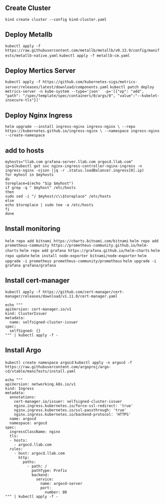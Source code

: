 ## Create Cluster
`kind create cluster --config kind-cluster.yaml`

## Deploy Metallb
`kubectl apply -f https://raw.githubusercontent.com/metallb/metallb/v0.13.9/config/manifests/metallb-native.yaml`
`kubectl apply -f metallb-cm.yaml`

## Deploy Mertics Server
`kubectl apply -f https://github.com/kubernetes-sigs/metrics-server/releases/latest/download/components.yaml`
`kubectl patch deploy metrics-server -n kube-system --type='json'  -p='[{"op": "add", "path": "/spec/template/spec/containers/0/args/0", "value":"--kubelet-insecure-tls"}]'`

## Deploy Nginx Ingress
`helm upgrade --install ingress-nginx ingress-nginx \
  --repo https://kubernetes.github.io/ingress-nginx \
  --namespace ingress-nginx --create-namespace`

## add to hosts
```
myhosts="llab.com grafana-server.llab.com argocd.llab.com"
ip=$(kubectl get svc nginx-ingress-controller-nginx-ingress -n ingress-nginx -ojson |jq -r .status.loadBalancer.ingress[0].ip)
for myhost in $myhosts
do
toreplace=$(echo "$ip $myhost")
if grep -q " $myhost" /etc/hosts
then
sudo sed -i "/ $myhost/c\\$toreplace" /etc/hosts
else
echo $toreplace | sudo tee -a /etc/hosts
fi
done
```
## Install monitoring
`helm repo add bitnami https://charts.bitnami.com/bitnami`
`helm repo add prometheus-community https://prometheus-community.github.io/helm-charts`
`helm repo add grafana https://grafana.github.io/helm-charts`
`helm repo update`
`helm install node-exporter bitnami/node-exporter`
`helm upgrade -i prometheus prometheus-community/prometheus`
`helm upgrade -i  grafana grafana/grafana`

## Install cert-manager
`kubectl apply -f https://github.com/cert-manager/cert-manager/releases/download/v1.11.0/cert-manager.yaml`
```
echo """
apiVersion: cert-manager.io/v1
kind: ClusterIssuer
metadata:
  name: selfsigned-cluster-issuer
spec:
  selfSigned: {}
""" | kubectl apply -f -
```

## Install Argo
`kubectl create namespace argocd`
`kubectl apply -n argocd -f https://raw.githubusercontent.com/argoproj/argo-cd/stable/manifests/install.yaml`
```
echo """
apiVersion: networking.k8s.io/v1
kind: Ingress
metadata:
  annotations:
    cert-manager.io/issuer: selfsigned-cluster-issuer
    nginx.ingress.kubernetes.io/force-ssl-redirect: 'true'
    nginx.ingress.kubernetes.io/ssl-passthrough: 'true'
    nginx.ingress.kubernetes.io/backend-protocol: 'HTTPS'
  name: argocd
  namespace: argocd
spec:
  ingressClassName: nginx
  tls:
  - hosts:
    - argocd.llab.com
  rules:
    - host: argocd.llab.com
      http:
        paths:
          - path: /
            pathType: Prefix
            backend:
              service:
                name: argocd-server
                port:
                  number: 80
""" | kubectl apply -f -
```